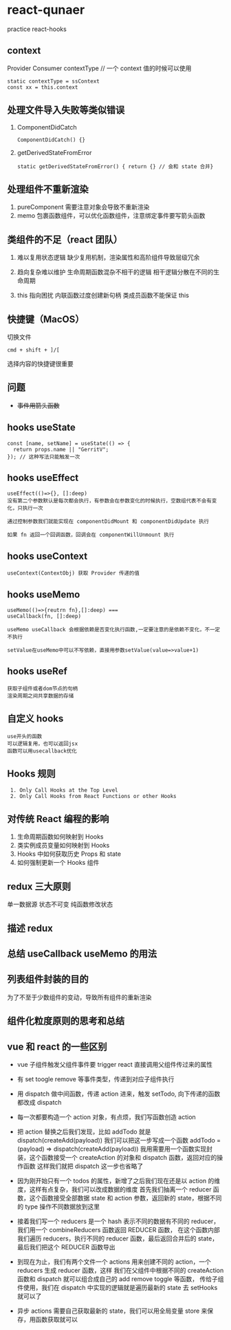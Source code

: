 # react-qunaer

practice react-hooks

## context

Provider
Consumer
contextType // 一个 context 值的时候可以使用

    static contextType = ssContext
    const xx = this.context

## 处理文件导入失败等类似错误

1.  ComponentDidCatch

        ComponentDidCatch() {}

2.  getDerivedStateFromError

        static getDerivedStateFromError() { return {} // 会和 state 合并}

## 处理组件不重新渲染

1. pureComponent 需要注意对象会导致不重新渲染
2. memo 包裹函数组件，可以优化函数组件，注意绑定事件要写箭头函数

## 类组件的不足（react 团队）

1. 难以复用状态逻辑
   缺少复用机制，渲染属性和高阶组件导致层级冗余

2. 趋向复杂难以维护
   生命周期函数混杂不相干的逻辑
   相干逻辑分散在不同的生命周期

3. this 指向困扰
   内联函数过度创建新句柄
   类成员函数不能保证 this

## 快捷键（MacOS）

切换文件

    cmd + shift + ]/[

选择内容的快捷键很重要

## 问题

- ~~事件用箭头函数~~

## hooks useState

    const [name, setName] = useState(() => {
      return props.name || "GerritV";
    }); // 这种写法只能触发一次

## hooks useEffect

    useEffect(()=>{}, []:deep)
    没有第二个参数默认是每次都会执行，有参数会在参数变化的时候执行，空数组代表不会有变化，只执行一次

    通过控制参数我们就能实现在 componentDidMount 和 componentDidUpdate 执行

    如果 fn 返回一个回调函数，回调会在 componentWillUnmount 执行

## hooks useContext

    useContext(ContextObj) 获取 Provider 传递的值

## hooks useMemo

    useMemo(()=>{reutrn fn},[]:deep) ===
    useCallback(fn, []:deep)

    useMemo useCallback 会根据依赖是否变化执行函数,一定要注意的是依赖不变化，不一定不执行

    setValue在useMemo中可以不写依赖，直接用参数setValue(value=>value+1)

## hooks useRef

    获取子组件或者dom节点的句柄
    渲染周期之间共享数据的存储

## 自定义 hooks

    use开头的函数
    可以逻辑复用，也可以返回jsx
    函数可以用usecallback优化

## Hooks 规则

     1. Only Call Hooks at the Top Level
     2. Only Call Hooks from React Functions or other Hooks

## 对传统 React 编程的影响

1. 生命周期函数如何映射到 Hooks
2. 类实例成员变量如何映射到 Hooks
3. Hooks 中如何获取历史 Props 和 state
4. 如何强制更新一个 Hooks 组件

## redux 三大原则

单一数据源
状态不可变
纯函数修改状态

## 描述 redux

## 总结 useCallback useMemo 的用法

## 列表组件封装的目的

为了不至于少数组件的变动，导致所有组件的重新渲染

## 组件化粒度原则的思考和总结

## vue 和 react 的一些区别

- vue 子组件触发父组件事件要 trigger react 直接调用父组件传过来的属性

- 有 set toogle remove 等事件类型，传递到对应子组件执行
- 用 dispatch 做中间函数，传递 action 进来，触发 setTodo, 向下传递的函数都改成 dispatch
- 每一次都要构造一个 action 对象，有点烦，我们写函数创造 action
- 把 action 替换之后我们发现，比如 addTodo 就是 dispatch(createAdd(payload))
  我们可以把这一步写成一个函数 addTodo = (payload) => dispatch(createAdd(payload))
  我用需要用一个函数实现封装，这个函数接受一个 createAction 的对象和 dispatch 函数，返回对应的操作函数
  这样我们就把 dispatch 这一步也省略了
- 因为刚开始只有一个 todos 的属性，新增了之后我们现在还是以 action 的维度，这样有点复杂，我们可以改成数据的维度
  首先我们抽离一个 reducer 函数，这个函数接受全部数据 state 和 action 参数，返回新的 state，根据不同的 type 操作不同数据放到这里
- 接着我们写一个 reducers 是一个 hash 表示不同的数据有不同的 reducer，我们用一个 combineReducers 函数返回 REDUCER 函数，
  在这个函数内部我们遍历 reducers，执行不同的 reducer 函数，最后返回合并后的 state，最后我们把这个 REDUCER 函数导出
- 到现在为止，我们有两个文件一个 actions 用来创建不同的 action，一个 reducers 生成 reducer 函数，这样
  我们在父组件中根据不同的 createAction 函数和 dispatch 就可以组合成自己的 add remove toggle 等函数，
  传给子组件使用，我们在 dispatch 中实现的逻辑就是遍历最新的 state 去 setHooks 就可以了
- 异步 actions 需要自己获取最新的 state，我们可以用全局变量 store 来保存，用函数获取就可以
